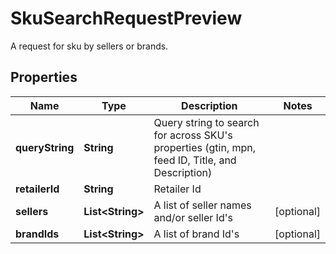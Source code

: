 

# SkuSearchRequestPreview

A request for sku by sellers or brands.

## Properties

Name | Type | Description | Notes
------------ | ------------- | ------------- | -------------
**queryString** | **String** | Query string to search for across SKU&#39;s properties (gtin, mpn, feed ID, Title, and Description) | 
**retailerId** | **String** | Retailer Id | 
**sellers** | **List&lt;String&gt;** | A list of seller names and/or seller Id&#39;s |  [optional]
**brandIds** | **List&lt;String&gt;** | A list of brand Id&#39;s |  [optional]



